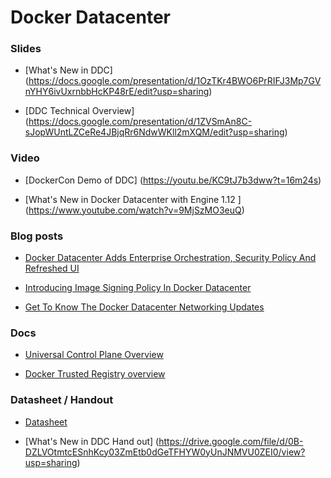 # Docker Datacenter

### Slides

- [What's New in DDC] (https://docs.google.com/presentation/d/1OzTKr4BWO6PrRIFJ3Mp7GVnYHY6ivUxrnbbHcKP48rE/edit?usp=sharing)

- [DDC Technical Overview] (https://docs.google.com/presentation/d/1ZVSmAn8C-sJopWUntLZCeRe4JBjqRr6NdwWKll2mXQM/edit?usp=sharing)


### Video

- [DockerCon Demo of DDC] (https://youtu.be/KC9tJ7b3dww?t=16m24s)

- [What's New in Docker Datacenter with Engine 1.12 ] (https://www.youtube.com/watch?v=9MjSzMO3euQ)


### Blog posts

- [Docker Datacenter Adds Enterprise Orchestration, Security Policy And Refreshed UI](https://blog.docker.com/2016/11/docker-datacenter-adds-enterprise-orchestration-security-policy-refreshed-ui/)

- [Introducing Image Signing Policy In Docker Datacenter](https://blog.docker.com/2016/11/image-signing-policy-docker-datacenter/)

- [Get To Know The Docker Datacenter Networking Updates](https://blog.docker.com/2016/11/get-to-know-docker-datacenter-networking/)


### Docs

- [Universal Control Plane Overview](https://docs.docker.com/datacenter/ucp/1.1/overview/)

- [Docker Trusted Registry overview](https://docs.docker.com/datacenter/dtr/2.0/)

### Datasheet / Handout

- [Datasheet](http://www.docker.com/sites/default/files/Docker_Datacenter_Brochure_11.13.16.pdf)

- [What's New in DDC Hand out] (https://drive.google.com/file/d/0B-DZLVOtmtcESnhKcy03ZmEtb0dGeTFHYW0yUnJNMVU0ZEI0/view?usp=sharing)

